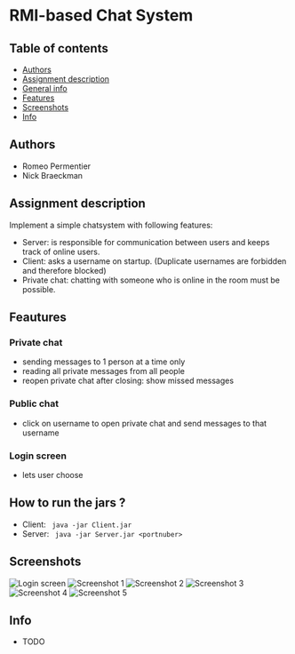 # RMI-based Chat System
## Table of contents
* [Authors](#Authors)
* [Assignment description](#Assignment-description)
* [General info](#General-info)
* [Features](#Features)
* [Screenshots](#Screenshots)
* [Info](#Info)

## Authors
* Romeo Permentier
* Nick Braeckman

## Assignment description
Implement a simple chatsystem with following features:
* Server: is responsible for communication between users and keeps track of online users.
* Client: asks a username on startup. (Duplicate usernames are forbidden and therefore blocked)
* Private chat: chatting with someone who is online in the room must be possible.


## Feautures
### Private chat
* sending messages to 1 person at a time only
* reading all private messages from all people
* reopen private chat after closing: show missed messages
### Public chat
* click on username to open private chat and send messages to that username
### Login screen
* lets user choose

## How to run the jars ?
* Client: 
``` java -jar Client.jar```
* Server:
``` java -jar Server.jar <portnuber>```



## Screenshots
![Login screen](Screenshots/screen_login.png?raw=true "Login Screen")
![Screenshot 1](Screenshots/screen1.png?raw=true "Screenshot 1")
![Screenshot 2](Screenshots/screen1.png?raw=true "Screenshot 2")
![Screenshot 3](Screenshots/screen1.png?raw=true "Screenshot 3")
![Screenshot 4](Screenshots/screen1.png?raw=true "Screenshot 4")
![Screenshot 5](Screenshots/screen1.png?raw=true "Screenshot 5")

## Info
* TODO
